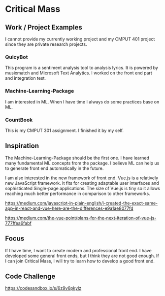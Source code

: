 # Critical Mass

## Work / Project Examples
I cannot provide my currently working project and my CMPUT 401 project since they are private research projects.

### QuicyBot
This program is a sentiment analysis tool to analysis lyrics. It is powered by musixmatch and Microsoft Text Analytics. I worked on the front end part and integration test.

### Machine-Learning-Package
I am interested in ML. When I have time I always do some practices base on ML.

### CountBook
This is my CMPUT 301 assignment. I finished it by my self.

## Inspiration
The Machine-Learning-Package should be the first one. I have learned many fundamental ML concepts from the package. I believe ML can help us to generate front end automatically in the future.

I am also interested in the new framework of front end. Vue.js is a relatively new JavaScript framework. It fits for creating adaptable user interfaces and sophisticated Single-page applications. The size of Vue.js is tiny so it allows reaching much better performance in comparison to other frameworks.

https://medium.com/javascript-in-plain-english/i-created-the-exact-same-app-in-react-and-vue-here-are-the-differences-e9a1ae8077fd

https://medium.com/the-vue-point/plans-for-the-next-iteration-of-vue-js-777ffea6fabf


## Focus
If I have time, I want to create modern and professional front end. I have developed some general front ends, but I think they are not good enough. If I can join Critical Mass, I will try to learn how to develop a good front end.


## Code Challenge
https://codesandbox.io/s/6z9v6pkylz
